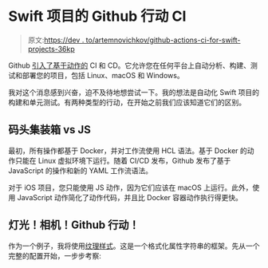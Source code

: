 # Swift 项目的 Github 行动 CI

> 原文:[https://dev . to/artemnovichkov/github-actions-ci-for-swift-projects-36kp](https://dev.to/artemnovichkov/github-actions-ci-for-swift-projects-36kp)

Github [引入了基于动作的](https://github.blog/2019-08-08-github-actions-now-supports-ci-cd) CI 和 CD。它允许您在任何平台上自动分析、构建、测试和部署您的项目，包括 Linux、macOS 和 Windows。

我对这个消息感到兴奋，迫不及待地想尝试一下。我的想法是自动化 Swift 项目的构建和单元测试。有两种类型的行动，在开始之前我们应该知道它们的区别。

## [](#docker-container-vs%C2%A0js)码头集装箱 vs JS

最初，所有操作都基于 Docker，并对工作流使用 HCL 语法。基于 Docker 的动作只能在 Linux 虚拟环境下运行。随着 CI/CD 发布，Github 发布了基于 JavaScript 的操作和新的 YAML 工作流语法。

对于 iOS 项目，您只能使用 JS 动作，因为它们应该在 macOS 上运行。此外，使用 JavaScript 动作简化了动作代码，并且比 Docker 容器动作执行得更快。

## [](#lights-camera-github%C2%A0action)灯光！相机！Github 行动！

作为一个例子，我将使用[纹理样式](https://github.com/rosberry/texstyle)。这是一个格式化属性字符串的框架。先从一个完整的配置开始，一步步考察: